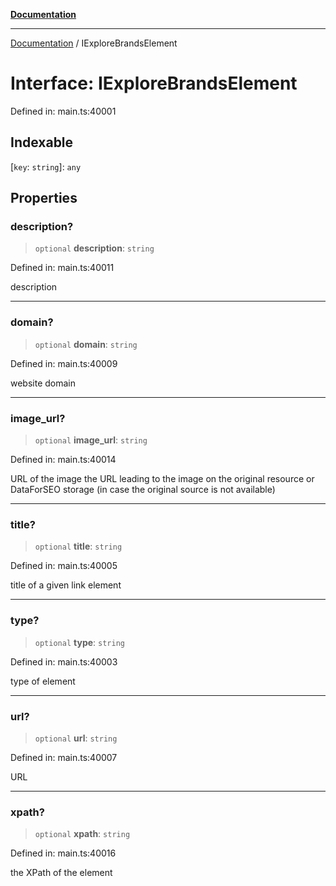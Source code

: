 [**Documentation**](../README.md)

***

[Documentation](../README.md) / IExploreBrandsElement

# Interface: IExploreBrandsElement

Defined in: main.ts:40001

## Indexable

\[`key`: `string`\]: `any`

## Properties

### description?

> `optional` **description**: `string`

Defined in: main.ts:40011

description

***

### domain?

> `optional` **domain**: `string`

Defined in: main.ts:40009

website domain

***

### image\_url?

> `optional` **image\_url**: `string`

Defined in: main.ts:40014

URL of the image
the URL leading to the image on the original resource or DataForSEO storage (in case the original source is not available)

***

### title?

> `optional` **title**: `string`

Defined in: main.ts:40005

title of a given link element

***

### type?

> `optional` **type**: `string`

Defined in: main.ts:40003

type of element

***

### url?

> `optional` **url**: `string`

Defined in: main.ts:40007

URL

***

### xpath?

> `optional` **xpath**: `string`

Defined in: main.ts:40016

the XPath of the element
